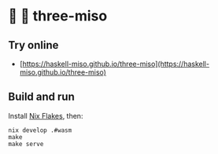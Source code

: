 # :ramen: 🧊 three-miso

## Try online

- [https://haskell-miso.github.io/three-miso](https://haskell-miso.github.io/three-miso)


## Build and run

Install [Nix Flakes](https://nixos.wiki/wiki/Flakes), then:

```
nix develop .#wasm
make
make serve
```

